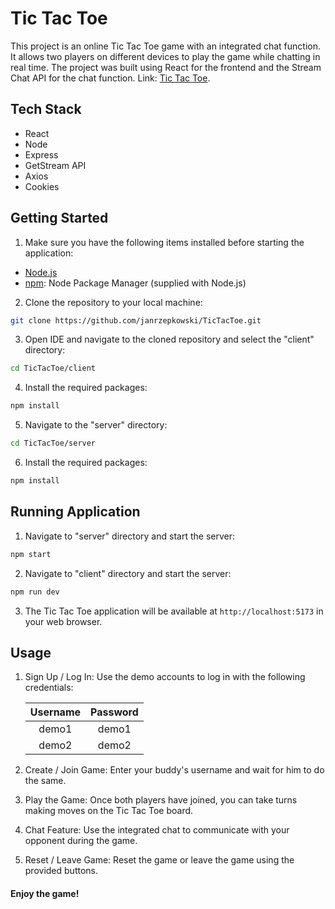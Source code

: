 # Tic Tac Toe

This project is an online Tic Tac Toe game with an integrated chat function. It allows two players on different devices to play the game while chatting in real time. The project was built using React for the frontend and the Stream Chat API for the chat function. Link: [Tic Tac Toe](https://tictactoe-janr.netlify.app).

## Tech Stack

- React
- Node
- Express
- GetStream API
- Axios
- Cookies

## Getting Started

1. Make sure you have the following items installed before starting the application:

- [Node.js](https://nodejs.org)
- [npm](https://docs.npmjs.com/downloading-and-installing-node-js-and-npm): Node Package Manager (supplied with Node.js)

2. Clone the repository to your local machine:

```sh
git clone https://github.com/janrzepkowski/TicTacToe.git
```

3. Open IDE and navigate to the cloned repository and select the "client" directory:

```sh
cd TicTacToe/client
```

4. Install the required packages:

```sh
npm install
```

5. Navigate to the "server" directory:

```sh
cd TicTacToe/server
```

6. Install the required packages:

```sh
npm install
```

## Running Application

1. Navigate to "server" directory and start the server:

```sh
npm start
```

2. Navigate to "client" directory and start the server:

```sh
npm run dev
```

3. The Tic Tac Toe application will be available at `http://localhost:5173` in your web browser.

## Usage

1. Sign Up / Log In: Use the demo accounts to log in with the following credentials:

   | Username | Password |
   | :------: | :------: |
   |  demo1   |  demo1   |
   |  demo2   |  demo2   |

2. Create / Join Game: Enter your buddy's username and wait for him to do the same.

3. Play the Game: Once both players have joined, you can take turns making moves on the Tic Tac Toe board.

4. Chat Feature: Use the integrated chat to communicate with your opponent during the game.

5. Reset / Leave Game: Reset the game or leave the game using the provided buttons.

#### Enjoy the game!
